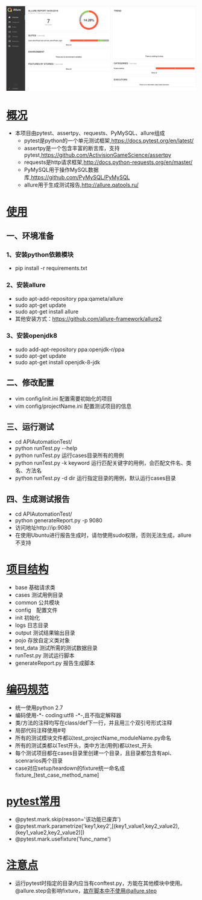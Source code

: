 ![avatar](https://github.com/yanchunhuo/resources/blob/master/APIAutomationTest/report.png)

# [概况]()
* 本项目由pytest、assertpy、requests、PyMySQL、allure组成
    * pytest是python的一个单元测试框架,https://docs.pytest.org/en/latest/
    * assertpy是一个包含丰富的断言库，支持pytest,https://github.com/ActivisionGameScience/assertpy
    * requests是http请求框架,http://docs.python-requests.org/en/master/
    * PyMySQL用于操作MySQL数据库,https://github.com/PyMySQL/PyMySQL
    * allure用于生成测试报告,http://allure.qatools.ru/

# [使用]()
## 一、环境准备
### 1、安装python依赖模块
* pip install -r requirements.txt

### 2、安装allure
* sudo apt-add-repository ppa:qameta/allure
* sudo apt-get update 
* sudo apt-get install allure
* 其他安装方式：https://github.com/allure-framework/allure2

### 3、安装openjdk8
* sudo add-apt-repository ppa:openjdk-r/ppa
* sudo apt-get update
* sudo apt-get install openjdk-8-jdk

## 二、修改配置
* vim config/init.ini 配置需要初始化的项目
* vim config/projectName.ini 配置测试项目的信息

## 三、运行测试
* cd APIAutomationTest/
* python runTest.py --help
* python runTest.py 运行cases目录所有的用例
* python runTest.py -k keyword 运行匹配关键字的用例，会匹配文件名、类名、方法名
* python runTest.py -d dir     运行指定目录的用例，默认运行cases目录

## 四、生成测试报告
* cd APIAutomationTest/
* python generateReport.py -p 9080 
* 访问地址http://ip:9080
* 在使用Ubuntu进行报告生成时，请勿使用sudo权限，否则无法生成，allure不支持

# [项目结构]()
* base 基础请求类
* cases 测试用例目录
* common 公共模块
* config　配置文件
* init 初始化
* logs 日志目录
* output 测试结果输出目录 
* pojo 存放自定义类对象
* test_data 测试所需的测试数据目录
* runTest.py 测试运行脚本
* generateReport.py 报告生成脚本


# [编码规范]()
* 统一使用python 2.7
* 编码使用-\*- coding:utf8 -\*-,且不指定解释器
* 类/方法的注释均写在class/def下一行，并且用三个双引号形式注释
* 局部代码注释使用#号
* 所有的测试模块文件都以test_projectName_moduleName.py命名
* 所有的测试类都以Test开头，类中方法(用例)都以test_开头
* 每个测试项目都在cases目录里创建一个目录，且目录都包含有api、scenrarios两个目录
* case对应setup/teardown的fixture统一命名成fixture_[test_case_method_name]

# [pytest常用]()
* @pytest.mark.skip(reason='该功能已废弃')
* @pytest.mark.parametrize('key1,key2',[(key1_value1,key2_value2),(key1_value2,key2_value2)])
* @pytest.mark.usefixture('func_name')

# [注意点]()
* 运行pytest时指定的目录内应当有conftest.py，方能在其他模块中使用。@allure.step会影响fixture，故在脚本中不使用@allure.step
